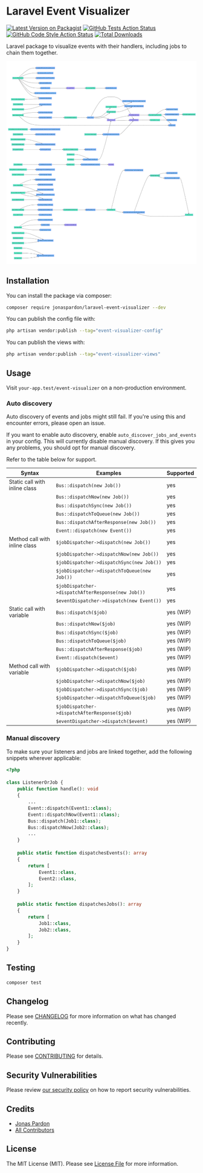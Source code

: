 
# Laravel Event Visualizer

[![Latest Version on Packagist](https://img.shields.io/packagist/v/jonaspardon/laravel-event-visualizer.svg?style=flat-square)](https://packagist.org/packages/jonaspardon/laravel-event-visualizer)
[![GitHub Tests Action Status](https://img.shields.io/github/workflow/status/jonaspardon/laravel-event-visualizer/run-tests?label=tests)](https://github.com/jonaspardon/laravel-event-visualizer/actions?query=workflow%3Arun-tests+branch%3Amain)
[![GitHub Code Style Action Status](https://img.shields.io/github/workflow/status/jonaspardon/laravel-event-visualizer/Check%20&%20fix%20styling?label=code%20style)](https://github.com/jonaspardon/laravel-event-visualizer/actions?query=workflow%3A"Check+%26+fix+styling"+branch%3Amain)
[![Total Downloads](https://img.shields.io/packagist/dt/jonaspardon/laravel-event-visualizer.svg?style=flat-square)](https://packagist.org/packages/jonaspardon/laravel-event-visualizer)

Laravel package to visualize events with their handlers, including jobs to chain them together.

<img src="./example.png" />

## Installation

You can install the package via composer:

```bash
composer require jonaspardon/laravel-event-visualizer --dev
```

You can publish the config file with:

```bash
php artisan vendor:publish --tag="event-visualizer-config"
```

You can publish the views with:

```bash
php artisan vendor:publish --tag="event-visualizer-views"
```

## Usage

Visit `your-app.test/event-visualizer` on a non-production environment.

### Auto discovery

Auto discovery of events and jobs might still fail. If you're using this and encounter errors, please open an issue.

If you want to enable auto discovery, enable `auto_discover_jobs_and_events` in your config. This will currently disable manual discovery.
If this gives you any problems, you should opt for manual discovery.

Refer to the table below for support.

| Syntax                        | Examples                                           | Supported |
|-------------------------------|----------------------------------------------------|-----------|
| Static call with inline class | `Bus::dispatch(new Job())`                         | yes       |
|                               | `Bus::dispatchNow(new Job())`                      | yes       |
|                               | `Bus::dispatchSync(new Job())`                     | yes       |
|                               | `Bus::dispatchToQueue(new Job())`                  | yes       |
|                               | `Bus::dispatchAfterResponse(new Job())`            | yes       |
|                               | `Event::dispatch(new Event())`                     | yes       |
| Method call with inline class | `$jobDispatcher->dispatch(new Job())`              | yes       |
|                               | `$jobDispatcher->dispatchNow(new Job())`           | yes       |
|                               | `$jobDispatcher->dispatchSync(new Job())`          | yes       |
|                               | `$jobDispatcher->dispatchToQueue(new Job())`       | yes       |
|                               | `$jobDispatcher->dispatchAfterResponse(new Job())` | yes       |
|                               | `$eventDispatcher->dispatch(new Event())`          | yes       |
| Static call with variable     | `Bus::dispatch($job)`                              | yes (WIP) |
|                               | `Bus::dispatchNow($job)`                           | yes (WIP) |
|                               | `Bus::dispatchSync($job)`                          | yes (WIP) |
|                               | `Bus::dispatchToQueue($job)`                       | yes (WIP) |
|                               | `Bus::dispatchAfterResponse($job)`                 | yes (WIP) |
|                               | `Event::dispatch($event)`                          | yes (WIP) |
| Method call with variable     | `$jobDispatcher->dispatch($job)`                   | yes (WIP) |
|                               | `$jobDispatcher->dispatchNow($job)`                | yes (WIP) |
|                               | `$jobDispatcher->dispatchSync($job)`               | yes (WIP) |
|                               | `$jobDispatcher->dispatchToQueue($job)`            | yes (WIP) |
|                               | `$jobDispatcher->dispatchAfterResponse($job)`      | yes (WIP) |
|                               | `$eventDispatcher->dispatch($event)`               | yes (WIP) |

### Manual discovery

To make sure your listeners and jobs are linked together, add the following snippets wherever applicable:

```php
<?php

class ListenerOrJob {
    public function handle(): void
    {
        ...
        Event::dispatch(Event1::class);
        Event::dispatchNow(Event1::class);
        Bus::dispatch(Job1::class);
        Bus::dispatchNow(Job2::class);
        ...
    }

    public static function dispatchesEvents(): array
    {
        return [
            Event1::class,
            Event2::class,
        ];
    }
    
    public static function dispatchesJobs(): array
    {
        return [
            Job1::class,
            Job2::class,
        ];
    }
}
```

## Testing

```bash
composer test
```

## Changelog

Please see [CHANGELOG](CHANGELOG.md) for more information on what has changed recently.

## Contributing

Please see [CONTRIBUTING](https://github.com/spatie/.github/blob/main/CONTRIBUTING.md) for details.

## Security Vulnerabilities

Please review [our security policy](../../security/policy) on how to report security vulnerabilities.

## Credits

- [Jonas Pardon](https://github.com/JonasPardon)
- [All Contributors](../../contributors)

## License

The MIT License (MIT). Please see [License File](LICENSE.md) for more information.
